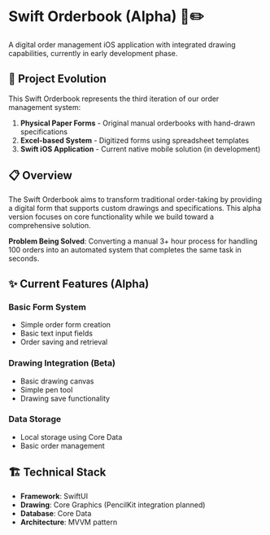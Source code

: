 # Swift Orderbook (Alpha) 📱✏️

A digital order management iOS application with integrated drawing capabilities, currently in early development phase.

## 🚀 Project Evolution

This Swift Orderbook represents the third iteration of our order management system:

1. **Physical Paper Forms** - Original manual orderbooks with hand-drawn specifications
2. **Excel-based System** - Digitized forms using spreadsheet templates  
3. **Swift iOS Application** - Current native mobile solution (in development)

## 📋 Overview

The Swift Orderbook aims to transform traditional order-taking by providing a digital form that supports custom drawings and specifications. This alpha version focuses on core functionality while we build toward a comprehensive solution.

**Problem Being Solved**: Converting a manual 3+ hour process for handling 100 orders into an automated system that completes the same task in seconds.

## ✨ Current Features (Alpha)

### Basic Form System
- Simple order form creation
- Basic text input fields
- Order saving and retrieval

### Drawing Integration (Beta)
- Basic drawing canvas
- Simple pen tool
- Drawing save functionality

### Data Storage
- Local storage using Core Data
- Basic order management

## 🏗️ Technical Stack

- **Framework**: SwiftUI
- **Drawing**: Core Graphics (PencilKit integration planned)
- **Database**: Core Data
- **Architecture**: MVVM pattern

